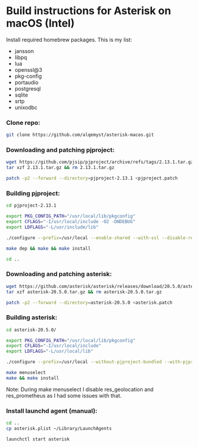 # Build instructions for Asterisk on macOS (Intel)

Install required homebrew packages. This is my list:
- jansson
- libpq
- lua
- openssl@3
- pkg-config
- portaudio
- postgresql
- sqlite
- srtp
- unixodbc

### Clone repo:
```bash
git clone https://github.com/alqemyst/asterisk-macos.git
```

### Downloading and patching pjproject:
```bash
wget https://github.com/pjsip/pjproject/archive/refs/tags/2.13.1.tar.gz
tar xzf 2.13.1.tar.gz && rm 2.13.1.tar.gz

patch -p2 --forward --directory=pjproject-2.13.1 <pjproject.patch
```

### Building pjproject:
```bash
cd pjproject-2.13.1

export PKG_CONFIG_PATH="/usr/local/lib/pkgconfig"
export CFLAGS="-I/usr/local/include -O2 -DNDEBUG"
export LDFLAGS="-L/usr/include/lib"

./configure --prefix=/usr/local --enable-shared --with-ssl --disable-resample --disable-video --disable-opencore-amr --disable-speex-codec --disable-speex-aec --disable-bcg729 --disable-gsm-codec --disable-ilbc-codec --disable-l16-codec --disable-g711-codec --disable-g722-codec --disable-g7221-codec --disable-opencore-amr --disable-silk --disable-opus --disable-video --disable-v4l2 --disable-sound --disable-ext-sound --disable-sdl --disable-libyuv --disable-ffmpeg --disable-openh264 --disable-ipp --disable-libwebrtc --with-external-pa --with-external-srtp

make dep && make && make install

cd ..
```

### Downloading and patching asterisk:
```bash
wget https://github.com/asterisk/asterisk/releases/download/20.5.0/asterisk-20.5.0.tar.gz
tar xzf asterisk-20.5.0.tar.gz && rm asterisk-20.5.0.tar.gz

patch -p2 --forward --directory=asterisk-20.5.0 <asterisk.patch
```

### Building asterisk:
```bash
cd asterisk-20.5.0/

export PKG_CONFIG_PATH="/usr/local/lib/pkgconfig"
export CFLAGS="-I/usr/local/include"
export LDFLAGS="-L/usr/local/lib"

./configure --prefix=/usr/local --without-pjproject-bundled --with-pjproject --without-iodbc --with-unixodbc=/usr/local/opt/unixodbc/lib --with-sqlite3=/usr/local/opt/sqlite/lib

make menuselect
make && make install
```
Note: During make menuselect I disable res_geolocation and res_prometheus as I had some issues with that.

### Install launchd agent (manual):
```bash
cd ..
cp asterisk.plist ~/Library/LaunchAgents

launchctl start asterisk
```
